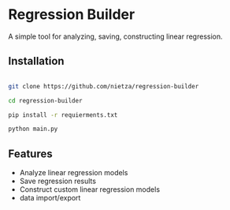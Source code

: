 # Regression Builder

A simple tool for analyzing, saving, constructing linear regression.

## Installation
```bash

git clone https://github.com/nietza/regression-builder

cd regression-builder

pip install -r requierments.txt

python main.py
```

## Features

- Analyze linear regression models
- Save regression results
- Construct custom linear regression models
- data import/export 

